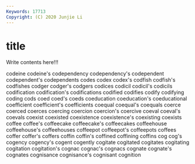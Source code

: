 ```yaml
---
Keywords: 17713
Copyright: (C) 2020 Junjie Li
---
```


# title

Write contents here!!!

codeine 
codeine's 
codependency 
codependency's 
codependent 
codependent's
codependents 
codes 
codex 
codex's 
codfish 
codfish's 
codfishes 
codger 
codger's 
codgers
codices 
codicil 
codicil's 
codicils 
codification 
codification's 
codifications 
codified 
codifies 
codify
codifying 
coding 
cods 
coed 
coed's 
coeds 
coeducation 
coeducation's 
coeducational 
coefficient
coefficient's 
coefficients 
coequal 
coequal's 
coequals 
coerce 
coerced 
coerces 
coercing 
coercion
coercion's 
coercive 
coeval 
coeval's 
coevals 
coexist 
coexisted 
coexistence 
coexistence's 
coexisting
coexists 
coffee 
coffee's 
coffeecake 
coffeecake's 
coffeecakes 
coffeehouse 
coffeehouse's 
coffeehouses 
coffeepot
coffeepot's 
coffeepots 
coffees 
coffer 
coffer's 
coffers 
coffin 
coffin's 
coffined 
coffining
coffins 
cog 
cog's 
cogency 
cogency's 
cogent 
cogently 
cogitate 
cogitated 
cogitates
cogitating 
cogitation 
cogitation's 
cognac 
cognac's 
cognacs 
cognate 
cognate's 
cognates 
cognisance
cognisance's 
cognisant 
cognition 
